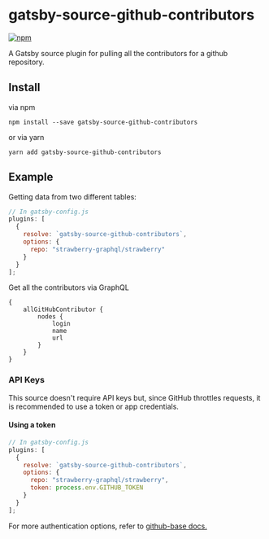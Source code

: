 # gatsby-source-github-contributors

[![npm](https://img.shields.io/npm/v/gatsby-source-github-contributors/latest.svg?style=flat-square)](https://www.npmjs.com/package/gatsby-source-github-contributors)

A Gatsby source plugin for pulling all the contributors for a github repository.

## Install

via npm

`npm install --save gatsby-source-github-contributors`

or via yarn

`yarn add gatsby-source-github-contributors`

## Example

Getting data from two different tables:

```javascript
// In gatsby-config.js
plugins: [
  {
    resolve: `gatsby-source-github-contributors`,
    options: {
      repo: "strawberry-graphql/strawberry"
    }
  }
];
```

Get all the contributors via GraphQL

```
{
    allGitHubContributor {
        nodes {
            login
            name
            url
        }
    }
}
```

### API Keys

This source doesn't require API keys but, since GitHub throttles requests, it is
recommended to use a token or app credentials.

#### Using a token

```javascript
// In gatsby-config.js
plugins: [
  {
    resolve: `gatsby-source-github-contributors`,
    options: {
      repo: "strawberry-graphql/strawberry",
      token: process.env.GITHUB_TOKEN
    }
  }
];
```

For more authentication options, refer to
[github-base docs.](https://github.com/jonschlinkert/github-base#authentication)
